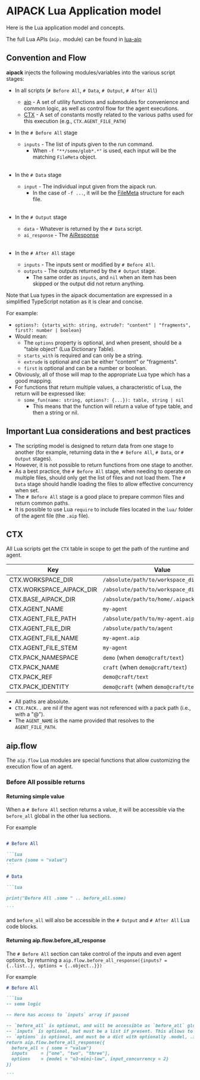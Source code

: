 # AIPACK Lua Application model

Here is the Lua application model and concepts.

The full Lua APIs (`aip.` module) can be found in [lua-aip](lua-api.md)

## Convention and Flow

**aipack** injects the following modules/variables into the various script stages:

- In all scripts (`# Before All`, `# Data`, `# Output`, `# After All`)
  - [aip](lua-api.md) - A set of utility functions and submodules for convenience and common logic, as well as control flow for the agent executions.
  - [CTX](#ctx) - A set of constants mostly related to the various paths used for this execution (e.g., `CTX.AGENT_FILE_PATH`)
    <br/>

- In the `# Before All` stage
  - `inputs` - The list of inputs given to the run command.
    - When `-f "**/some/glob*.*"` is used, each input will be the matching `FileMeta` object.
    <br/>

- In the `# Data` stage
  - `input` - The individual input given from the aipack run.
    - In the case of `-f ...`, it will be the [FileMeta](#filemeta) structure for each file.
    <br/>

- In the `# Output` stage
  - `data` - Whatever is returned by the `# Data` script.
  - `ai_response` - The [AiResponse](#airesponse)
  <br/>

- In the `# After All` stage
  - `inputs` - The inputs sent or modified by `# Before All`.
  - `outputs` - The outputs returned by the `# Output` stage.
    - The same order as `inputs`, and `nil` when an item has been skipped or the output did not return anything.

Note that Lua types in the aipack documentation are expressed in a simplified TypeScript notation as it is clear and concise.

For example:

- `options?: {starts_with: string, extrude?: "content" | "fragments", first?: number | boolean}`
- Would mean:
  - The `options` property is optional, and when present, should be a "table object" (Lua Dictionary Table).
  - `starts_with` is required and can only be a string.
  - `extrude` is optional and can be either "content" or "fragments".
  - `first` is optional and can be a number or boolean.
- Obviously, all of those will map to the appropriate Lua type which has a good mapping.
- For functions that return multiple values, a characteristic of Lua, the return will be expressed like:
  - `some_fun(name: string, options?: {...}): table, string | nil`
    - This means that the function will return a value of type table, and then a string or nil.

## Important Lua considerations and best practices

- The scripting model is designed to return data from one stage to another (for example, returning data in the `# Before All`, `# Data`, or `# Output` stages).
- However, it is not possible to return functions from one stage to another.
- As a best practice, the `# Before All` stage, when needing to operate on multiple files, should only get the list of files and not load them. The `# Data` stage should handle loading the files to allow effective concurrency when set.
- The `# Before All` stage is a good place to prepare common files and return common paths.
- It is possible to use Lua `require` to include files located in the `lua/` folder of the agent file (the `.aip` file).

## CTX

All Lua scripts get the `CTX` table in scope to get the path of the runtime and agent.

| Key                      | Value                                     |
|--------------------------|-------------------------------------------|
| CTX.WORKSPACE_DIR        | `/absolute/path/to/workspace_dir`         |
| CTX.WORKSPACE_AIPACK_DIR | `/absolute/path/to/workspace_dir/.aipack` |
| CTX.BASE_AIPACK_DIR      | `/absolute/path/to/home/.aipack-base`     |
| CTX.AGENT_NAME           | `my-agent`                                |
| CTX.AGENT_FILE_PATH      | `/absolute/path/to/my-agent.aip`          |
| CTX.AGENT_FILE_DIR       | `/absolute/path/to/agent`                 |
| CTX.AGENT_FILE_NAME      | `my-agent.aip`                            |
| CTX.AGENT_FILE_STEM      | `my-agent`                                |
| CTX.PACK_NAMESPACE       | `demo` (when `demo@craft/text`)           |
| CTX.PACK_NAME            | `craft` (when `demo@craft/text`)          |
| CTX.PACK_REF             | `demo@craft/text`                         |
| CTX.PACK_IDENTITY        | `demo@craft` (when `demo@craft/text`)     |

- All paths are absolute.
- `CTX.PACK..` are nil if the agent was not referenced with a pack path (i.e., with a "@").
- The `AGENT_NAME` is the name provided that resolves to the `AGENT_FILE_PATH`.


## aip.flow

The `aip.flow` Lua modules are special functions that allow customizing the execution flow of an agent.


### Before All possible returns

#### Returning simple value

When a `# Before All` section returns a value, it will be accessible via the `before_all` global in the other lua sections. 

For example

````md

# Before All

```lua
return {some = "value"}
```

# Data 

```lua

print("Before All .some " .. before_all.some)

```

````

and `before_all` will also be accessible in the `# Output` and `# After All` Lua code blocks. 

#### Returning aip.flow.before_all_response

The `# Before All` section can take control of the inputs and even agent options, by returning a `aip.flow.before_all_response({inputs? = {..list..}, options = {..object..}})`

For example

````md
# Before All

```lua
-- some logic

-- Here has access to `inputs` array if passed

-- `before_all` is optional, and will be accessible as `before_all` global in other sections.
-- `inputs` is optional, but must be a list if present. This allows to reshape the inputs.
-- `options` is optional, and must be a dict with optionally .model, .input_concurrency, .model_aliases (dict), and what is in the default_options of config
return aip.flow.before_all_response({
  before_all = { some = "value"}
  inputs     = ["one", "two", "three"],
  options    = {model = "o3-mini-low", input_concurrency = 2}
})

```

````